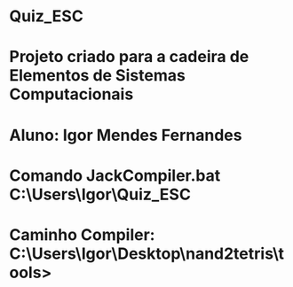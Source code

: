 # Quiz_ESC

# Projeto criado para a cadeira de Elementos de Sistemas Computacionais

# Aluno: Igor Mendes Fernandes

# Comando JackCompiler.bat C:\Users\Igor\Quiz_ESC

# Caminho Compiler: C:\Users\Igor\Desktop\nand2tetris\tools>
